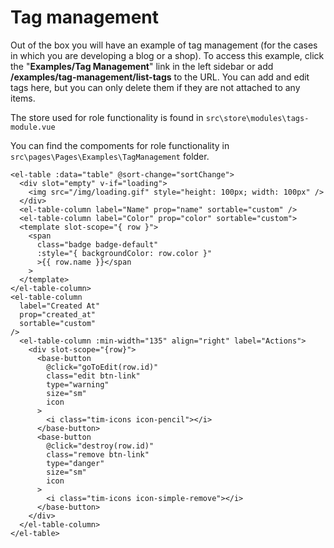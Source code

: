 # Tag management

Out of the box you will have an example of tag management (for the cases in which you are developing a blog or a shop). To access this example, click the "**Examples/Tag Management**" link in the left sidebar or add **/examples/tag-management/list-tags** to the URL.
You can add and edit tags here, but you can only delete them if they are not attached to any items.

The store used for role functionality is found in `src\store\modules\tags-module.vue`

You can find the compoments for role functionality in `src\pages\Pages\Examples\TagManagement` folder.

```
<el-table :data="table" @sort-change="sortChange">
  <div slot="empty" v-if="loading">
    <img src="/img/loading.gif" style="height: 100px; width: 100px" />
  </div>
  <el-table-column label="Name" prop="name" sortable="custom" />
  <el-table-column label="Color" prop="color" sortable="custom">
  <template slot-scope="{ row }">
    <span
      class="badge badge-default"
      :style="{ backgroundColor: row.color }"
      >{{ row.name }}</span
    >
  </template>
</el-table-column>
<el-table-column
  label="Created At"
  prop="created_at"
  sortable="custom"
/>
  <el-table-column :min-width="135" align="right" label="Actions">
    <div slot-scope="{row}">
      <base-button
        @click="goToEdit(row.id)"
        class="edit btn-link"
        type="warning"
        size="sm"
        icon
      >
        <i class="tim-icons icon-pencil"></i>
      </base-button>
      <base-button
        @click="destroy(row.id)"
        class="remove btn-link"
        type="danger"
        size="sm"
        icon
      >
        <i class="tim-icons icon-simple-remove"></i>
      </base-button>
    </div>
  </el-table-column>
</el-table>
```
